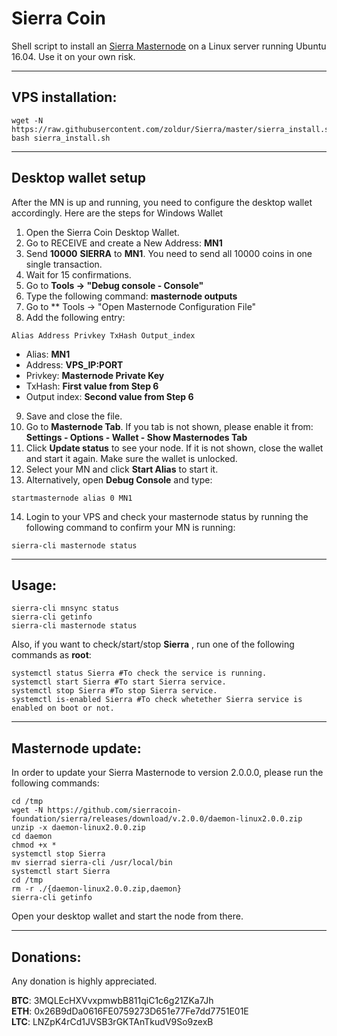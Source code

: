 # Sierra Coin
Shell script to install an [Sierra Masternode](https://www.sierracoin.net/) on a Linux server running Ubuntu 16.04. Use it on your own risk.

***
## VPS installation:
```
wget -N https://raw.githubusercontent.com/zoldur/Sierra/master/sierra_install.sh
bash sierra_install.sh
```
***

## Desktop wallet setup

After the MN is up and running, you need to configure the desktop wallet accordingly. Here are the steps for Windows Wallet
1. Open the Sierra Coin Desktop Wallet.
2. Go to RECEIVE and create a New Address: **MN1**
3. Send **10000** **SIERRA** to **MN1**. You need to send all 10000 coins in one single transaction.
4. Wait for 15 confirmations.
5. Go to **Tools -> "Debug console - Console"**
6. Type the following command: **masternode outputs**
7. Go to  ** Tools -> "Open Masternode Configuration File"
8. Add the following entry:
```
Alias Address Privkey TxHash Output_index
```
* Alias: **MN1**
* Address: **VPS_IP:PORT**
* Privkey: **Masternode Private Key**
* TxHash: **First value from Step 6**
* Output index:  **Second value from Step 6**
9. Save and close the file.
10. Go to **Masternode Tab**. If you tab is not shown, please enable it from: **Settings - Options - Wallet - Show Masternodes Tab**
11. Click **Update status** to see your node. If it is not shown, close the wallet and start it again. Make sure the wallet is unlocked.
12. Select your MN and click **Start Alias** to start it.
13. Alternatively, open **Debug Console** and type:
```
startmasternode alias 0 MN1
```
14. Login to your VPS and check your masternode status by running the following command to confirm your MN is running:
```
sierra-cli masternode status
```
***

## Usage:
```
sierra-cli mnsync status
sierra-cli getinfo
sierra-cli masternode status
```
Also, if you want to check/start/stop **Sierra** , run one of the following commands as **root**:

```
systemctl status Sierra #To check the service is running.
systemctl start Sierra #To start Sierra service.
systemctl stop Sierra #To stop Sierra service.
systemctl is-enabled Sierra #To check whetether Sierra service is enabled on boot or not.
```
***

## Masternode update:
In order to update your Sierra Masternode to version 2.0.0.0, please run the following commands:
```
cd /tmp
wget -N https://github.com/sierracoin-foundation/sierra/releases/download/v.2.0.0/daemon-linux2.0.0.zip
unzip -x daemon-linux2.0.0.zip
cd daemon
chmod +x *
systemctl stop Sierra
mv sierrad sierra-cli /usr/local/bin
systemctl start Sierra
cd /tmp
rm -r ./{daemon-linux2.0.0.zip,daemon}
sierra-cli getinfo
```
Open your desktop wallet and start the node from there.
***

## Donations:
Any donation is highly appreciated.

**BTC**: 3MQLEcHXVvxpmwbB811qiC1c6g21ZKa7Jh  
**ETH**: 0x26B9dDa0616FE0759273D651e77Fe7dd7751E01E  
**LTC**: LNZpK4rCd1JVSB3rGKTAnTkudV9So9zexB  

